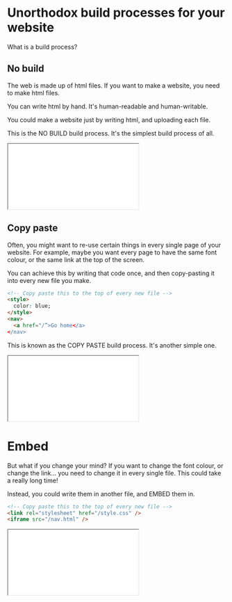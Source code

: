 <style>
  iframe {
    background-color: white;
  }
</style>
# Unorthodox build processes for your website

What is a build process?

## No build

The web is made up of html files. If you want to make a website, you need to make html files.

You can write html by hand. It's human-readable and human-writable.

You could make a website just by writing html, and uploading each file.

This is the NO BUILD build process. It's the simplest build process of all.

<iframe src="no-build"></iframe>

## Copy paste

Often, you might want to re-use certain things in every single page of your website. For example, maybe you want every page to have the same font colour, or the same link at the top of the screen.

You can achieve this by writing that code once, and then copy-pasting it into every new file you make.

```html
<!-- Copy paste this to the top of every new file -->
<style>
  color: blue;
</style>
<nav>
  <a href="/”>Go home</a>
</nav>
```

This is known as the COPY PASTE build process. It's another simple one.

<iframe src="copy-paste"></iframe>

# Embed

But what if you change your mind? If you want to change the font colour, or change the link... you need to change it in every single file. This could take a really long time!

Instead, you could write them in another file, and EMBED them in.

```html
<!-- Copy paste this to the top of every new file -->
<link rel="stylesheet" href="/style.css" />
<iframe src="/nav.html" />
```

<iframe src="embed"></iframe>
